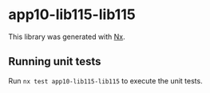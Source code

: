 # app10-lib115-lib115

This library was generated with [Nx](https://nx.dev).

## Running unit tests

Run `nx test app10-lib115-lib115` to execute the unit tests.
